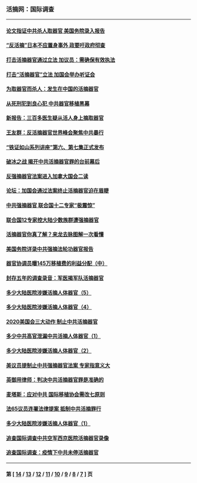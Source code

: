### 活摘网：国际调查
---
#### [论文指证中共杀人取器官 美国务院录入报告](../../pages/nf5947/n13999890.md?05300430) 
#### [“反活摘”日本不应置身事外 政要吁政府彻查](../../pages/nf5947/n13971188.md?05300430) 
#### [打击活摘器官通过立法 加议员：需确保有效执法](../../pages/nf5947/n13886356.md?05300430) 
#### [打击“活摘器官”立法 加国会举办听证会](../../pages/nf5947/n13869362.md?05300430) 
#### [为取器官而杀人：发生在中国的活摘器官](../../pages/nf5947/n13794731.md?05300430) 
#### [从死刑犯到良心犯 中共器官移植黑幕](../../pages/nf5947/n13764669.md?05300430) 
#### [新报告：三百多医生疑从活人身上摘取器官](../../pages/nf5947/n13703044.md?05300430) 
#### [王友群：反活摘器官世界峰会聚焦中共暴行](../../pages/nf5947/n13250738.md?05300430) 
#### [“铁证如山系列讲座”第六、第七集正式发布](../../pages/nf5947/n13106287.md?05300430) 
#### [破冰之战 揭开中共活摘器官罪的台前幕后](../../pages/nf5947/n13082457.md?05300430) 
#### [反强摘器官法案进入加拿大国会二读](../../pages/nf5947/n13033450.md?05300430) 
#### [论坛：加国会通过法案终止活摘器官迫在眉睫](../../pages/nf5947/n13029839.md?05300430) 
#### [中共强摘器官 联合国十二专家“极震惊”](../../pages/nf5947/n13024313.md?05300430) 
#### [联合国12专家控大陆少数族群遭强摘器官](../../pages/nf5947/n13023877.md?05300430) 
#### [活摘器官你真了解？来龙去脉图解一次看懂](../../pages/nf5947/n13013820.md?05300430) 
#### [美国务院详录中共强摘法轮功器官报告](../../pages/nf5947/n12944519.md?05300430) 
#### [器官协调员曝145万移植费的利益分配（中）](../../pages/nf5947/n12894547.md?05300430) 
#### [封存五年的调查录音：军医揭军队活摘器官](../../pages/nf5947/n12798692.md?05300430) 
#### [多少大陆医院涉嫌活摘人体器官（5）](../../pages/nf5947/n12768383.md?05300430) 
#### [多少大陆医院涉嫌活摘人体器官（4）](../../pages/nf5947/n12664434.md?05300430) 
#### [2020美国会三大动作 制止中共活摘器官](../../pages/nf5947/n12682004.md?05300430) 
#### [多少中共高官泄漏中共活摘人体器官（1）](../../pages/nf5947/n12671234.md?05300430) 
#### [多少大陆医院涉嫌活摘人体器官（2）](../../pages/nf5947/n12655589.md?05300430) 
#### [美议员提制止中共强摘器官法案 专家指意义大](../../pages/nf5947/n12630561.md?05300430) 
#### [英御用律师：判决中共活摘器官罪是准确的](../../pages/nf5947/n12580740.md?05300430) 
#### [麦塔斯：应对中共 国际移植协会需改七原则](../../pages/nf5947/n12514711.md?05300430) 
#### [法65议员连署法律提案 抵制中共活摘罪行](../../pages/nf5947/n12437047.md?05300430) 
#### [多少大陆医院涉嫌活摘人体器官（1）](../../pages/nf5947/n12414284.md?05300430) 
#### [追查国际调查中共空军西京医院活摘器官录像](../../pages/nf5947/n12348837.md?05300430) 
#### [追查国际调查：疫情下中共未停活摘器官](../../pages/nf5947/n12273415.md?05300430) 

---
#### 第 [ [14](./14.md?05300430) / [13](./13.md?05300430) / [12](./12.md?05300430) / [11](./11.md?05300430) / [10](./10.md?05300430) / [9](./9.md?05300430) / [8](./8.md?05300430) / [7](./7.md?05300430) ] 页
